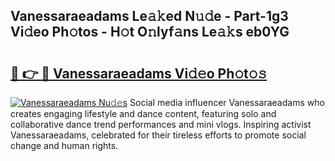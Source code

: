 ## Vanessaraeadams Le𝚊𝚔ed N𝚞𝚍e - Part-1g3 Vi𝚍eo Ph𝚘tos - H𝚘t O𝚗lyf𝚊ns Le𝚊𝚔s eb0YG

# <h2><a href="http://hf8wbr.feru.top/?c=Vanessaraeadams">🔗 👉 🔴 Vanessaraeadams Vi𝚍𝚎o Ph𝚘t𝚘𝚜</a></h2>

[![Vanessaraeadams Nu𝚍𝚎s](https://i.imgur.com/0TWrTi3.gif)](http://hf8wbr.feru.top/?c=Vanessaraeadams)
Social media influencer Vanessaraeadams who creates engaging lifestyle and dance content, featuring solo and collaborative dance trend performances and mini vlogs. Inspiring activist Vanessaraeadams, celebrated for their tireless efforts to promote social change and human rights. 
